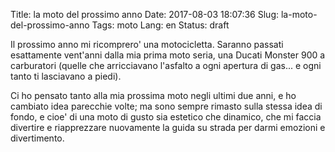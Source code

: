 Title: la moto del prossimo anno
Date: 2017-08-03 18:07:36
Slug: la-moto-del-prossimo-anno
Tags: moto
Lang: en
Status: draft

Il prossimo anno mi ricomprero' una motocicletta. Saranno passati esattamente vent'anni dalla mia prima moto seria, una Ducati Monster 900 a carburatori (quelle che arricciavano l'asfalto a ogni apertura di gas... e ogni tanto ti lasciavano a piedi).

Ci ho pensato tanto alla mia prossima moto negli ultimi due anni, e ho cambiato idea parecchie volte; ma sono sempre rimasto sulla stessa idea di fondo, e cioe' di una moto di gusto sia estetico che dinamico, che mi faccia divertire e riapprezzare nuovamente la guida su strada per darmi emozioni e divertimento.


<!-- PELICAN_END_SUMMARY -->
